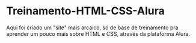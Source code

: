 # Treinamento-HTML-CSS-Alura
Aqui foi criado um "site" mais arcaico, só de base de treinamento pra aprender um pouco mais sobre HTML e CSS, através da plataforma Alura.
